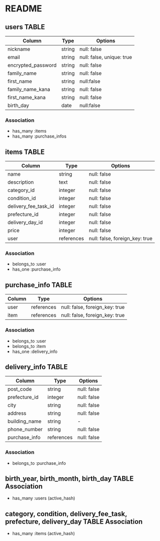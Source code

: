 # README

## users TABLE

|Column|Type|Options|
|-|-|-|
|nickname|string|null: false|
|email|string|null: false, unique: true|
|encrypted_password|string|null: false|
|family_name|string|null: false|
|first_name|string|null:false|
|family_name_kana|string|null: false|
|first_name_kana|string|null: false|
|birth_day|date|null:false|

### Association
  - has_many :items
  - has_many :purchase_infos

## items TABLE

|Column|Type|Options|
|-|-|-|
|name|string|null: false|
|description|text|null: false|
|category_id|integer|null: false|
|condition_id|integer|null: false|
|delivery_fee_task_id|integer|null: false|
|prefecture_id|integer|null: false|
|delivery_day_id|integer|null: false|
|price|integer|null: false|
|user|references|null: false, foreign_key: true|

### Association
  - belongs_to :user
  - has_one :purchase_info

## purchase_info TABLE

|Column|Type|Options|
|-|-|-|
|user|references|null: false, foreign_key: true|
|item|references|null: false, foreign_key: true|

### Association
  - belongs_to :user
  - belongs_to :item
  - has_one :delivery_info

## delivery_info TABLE

|Column|Type|Options|
|-|-|-|
|post_code|string|null: false|
|prefecture_id|integer|null: false|
|city|string|null: false|
|address|string|null: false|
|building_name|string|-|
|phone_number|string|null: false|
|purchase_info|references|null: false|

### Association
- belongs_to :purchase_info

## birth_year, birth_month, birth_day TABLE Association
- has_many :users (active_hash)

## category, condition, delivery_fee_task, prefecture, delivery_day TABLE Association
- has_many :items (active_hash)